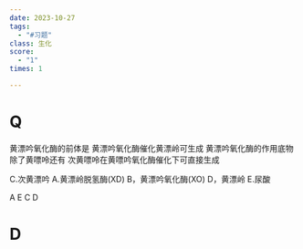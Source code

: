 ```yaml
---
date: 2023-10-27
tags:
  - "#习题"
class: 生化
score:
  - "1"
times: 1

---
```



# Q
黄漂吟氧化酶的前体是
黄漂吟氧化酶催化黄漂岭可生成
黄漂吟氧化酶的作用底物除了黄嘌呤还有
次黄嘌呤在黄嘌吟氧化酶催化下可直接生成

C.次黄漂吟
A.黄漂岭脱氢酶(XD)
B，黄漂吟氧化酶(XO)
D，黄漂岭
E.尿酸



A
E
C
D





# D